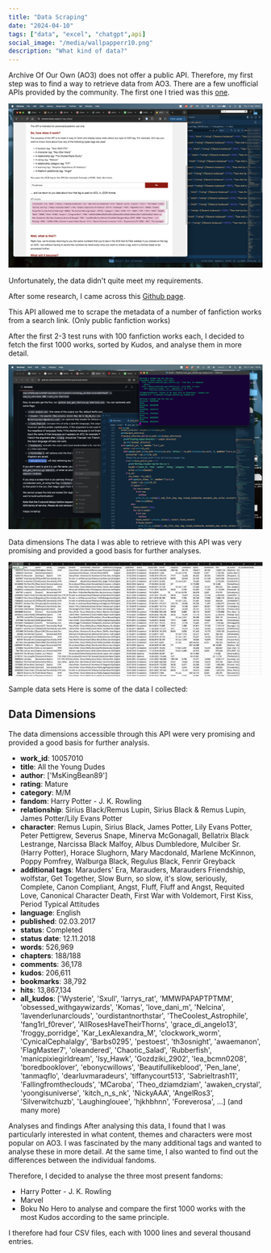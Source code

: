```yaml
---
title: "Data Scraping"
date: "2024-04-10"
tags: ["data", "excel", "chatgpt",api]
social_image: "/media/wallpapperr10.png"
description: "What kind of data?"
---
```



Archive Of Our Own (AO3) does not offer a public API. Therefore, my first step was to find a way to retrieve data from AO3. There are a few unofficial APIs provided by the community. The first one I tried was this [one](https://fandomstats.org/ao3-tag-stats/).

![ao3-tag-stats](/media/Scraping/fandomstats.png)

Unfortunately, the data didn't quite meet my requirements.

After some research, I came across this [Github page](https://github.com/radiolarian/AO3Scraper).

This API allowed me to scrape the metadata of a number of fanfiction works from a search link. (Only public fanfiction works)

After the first 2-3 test runs with 100 fanfiction works each, I decided to fetch the first 1000 works, sorted by Kudos, and analyse them in more detail.

![Ao3 Scraper](/media/Scraping/ao3scraper.png)

Data dimensions
The data I was able to retrieve with this API was very promising and provided a good basis for further analyses.

![CSV Data Dimensions](/media/Scraping/datendimensionen.png)

Sample data sets
Here is some of the data I collected:

## Data Dimensions

The data dimensions accessible through this API were very promising and provided a good basis for further analysis.

- **work_id**: 10057010
- **title**: All the Young Dudes
- **author**: ['MsKingBean89']
- **rating**: Mature
- **category**: M/M
- **fandom**: Harry Potter - J. K. Rowling
- **relationship**: Sirius Black/Remus Lupin, Sirius Black & Remus Lupin, James Potter/Lily Evans Potter
- **character**: Remus Lupin, Sirius Black, James Potter, Lily Evans Potter, Peter Pettigrew, Severus Snape, Minerva McGonagall, Bellatrix Black Lestrange, Narcissa Black Malfoy, Albus Dumbledore, Mulciber Sr. (Harry Potter), Horace Slughorn, Mary Macdonald, Marlene McKinnon, Poppy Pomfrey, Walburga Black, Regulus Black, Fenrir Greyback
- **additional tags**: Marauders' Era, Marauders, Marauders Friendship, wolfstar, Get Together, Slow Burn, so slow, it's slow, seriously, Complete, Canon Compliant, Angst, Fluff, Fluff and Angst, Requited Love, Canonical Character Death, First War with Voldemort, First Kiss, Period Typical Attitudes
- **language**: English
- **published**: 02.03.2017
- **status**: Completed
- **status date**: 12.11.2018
- **words**: 526,969
- **chapters**: 188/188
- **comments**: 36,178
- **kudos**: 206,611
- **bookmarks**: 38,792
- **hits**: 13,867,134
- **all_kudos**: ['Wysterie', 'Sxull', 'larrys_rat', 'MMWPAPAPTPTMM', 'obsessed_withgaywizards', 'Komas', 'love_dani_m', 'Nelcina', 'lavenderlunarclouds', 'ourdistantnorthstar', 'TheCoolest_Astrophile', 'fang1rl_f0rever', 'AllRosesHaveTheirThorns', 'grace_di_angelo13', 'froggy_porridge', 'Kar_LexAlexandra_M', 'clockwork_worm', 'CynicalCephalalgy', 'Barbs0295', 'pestoest', 'th3osnight', 'awaemanon', 'FlagMaster7', 'oleandered', 'Chaotic_Salad', 'Rubberfish', 'manicpixiegirldream', 'Isy_Hawk', 'Gozdziki_2902', 'lea_bcmn0208', 'boredbooklover', 'ebonycwillows', 'Beautifullikeblood', 'Pen_lane', 'tanmaqflo', 'dearluvmaradeurs', 'tiffanycourt513', 'Sabrieltrash11', 'Fallingfromtheclouds', 'MCaroba', 'Theo_dziamdziam', 'awaken_crystal', 'yoongisuniverse', 'kitch_n_s_nk', 'NickyAAA', 'AngelRos3', 'Silverwitchuzb', 'Laughinglouee', 'hjkhbhnn', 'Foreverosa', ...] (and many more)

Analyses and findings
After analysing this data, I found that I was particularly interested in what content, themes and characters were most popular on AO3. I was fascinated by the many additional tags and wanted to analyse these in more detail. At the same time, I also wanted to find out the differences between the individual fandoms.

Therefore, I decided to analyse the three most present fandoms:
- Harry Potter - J. K. Rowling
- Marvel
- Boku No Hero
to analyse and compare the first 1000 works with the most Kudos according to the same principle.

I therefore had four CSV files, each with 1000 lines and several thousand entries.